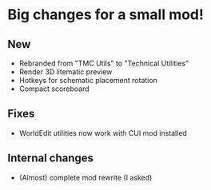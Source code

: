 # Big changes for a small mod!  

## New  
- Rebranded from "TMC Utils" to "Technical Utilities"
- Render 3D litematic preview
- Hotkeys for schematic placement rotation
- Compact scoreboard

## Fixes
- WorldEdit utilities now work with CUI mod installed

## Internal changes
- (Almost) complete mod rewrite (I asked)
